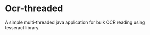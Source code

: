 # Ocr-threaded
A simple multi-threaded java application for bulk OCR reading using tesseract library.
